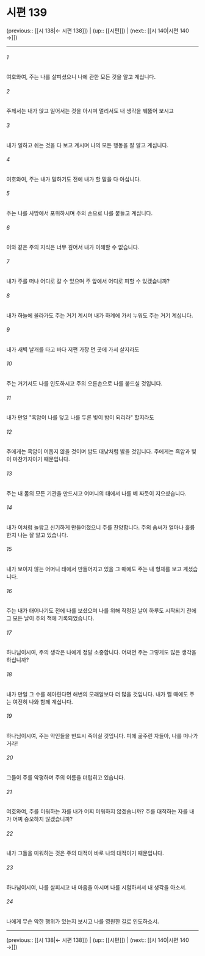 # 시편 139

(previous:: [[시 138|← 시편 138]]) | (up:: [[시편]]) | (next:: [[시 140|시편 140 →]])

***




###### 1 

여호와여, 주는 나를 살피셨으니 나에 관한 모든 것을 알고 계십니다. 



###### 2 

주께서는 내가 앉고 일어서는 것을 아시며 멀리서도 내 생각을 꿰뚫어 보시고 



###### 3 

내가 일하고 쉬는 것을 다 보고 계시며 나의 모든 행동을 잘 알고 계십니다. 



###### 4 

여호와여, 주는 내가 말하기도 전에 내가 할 말을 다 아십니다. 



###### 5 

주는 나를 사방에서 포위하시며 주의 손으로 나를 붙들고 계십니다. 



###### 6 

이와 같은 주의 지식은 너무 깊어서 내가 이해할 수 없습니다. 



###### 7 

내가 주를 떠나 어디로 갈 수 있으며 주 앞에서 어디로 피할 수 있겠습니까? 



###### 8 

내가 하늘에 올라가도 주는 거기 계시며 내가 하계에 가서 누워도 주는 거기 계십니다. 



###### 9 

내가 새벽 날개를 타고 바다 저편 가장 먼 곳에 가서 살지라도 



###### 10 

주는 거기서도 나를 인도하시고 주의 오른손으로 나를 붙드실 것입니다. 



###### 11 

내가 만일 "흑암이 나를 덮고 나를 두른 빛이 밤이 되리라" 할지라도 



###### 12 

주에게는 흑암이 어둡지 않을 것이며 밤도 대낮처럼 밝을 것입니다. 주에게는 흑암과 빛이 마찬가지이기 때문입니다. 



###### 13 

주는 내 몸의 모든 기관을 만드시고 어머니의 태에서 나를 베 짜듯이 지으셨습니다. 



###### 14 

내가 이처럼 놀랍고 신기하게 만들어졌으니 주를 찬양합니다. 주의 솜씨가 얼마나 훌륭한지 나는 잘 알고 있습니다. 



###### 15 

내가 보이지 않는 어머니 태에서 만들어지고 있을 그 때에도 주는 내 형체를 보고 계셨습니다. 



###### 16 

주는 내가 태어나기도 전에 나를 보셨으며 나를 위해 작정된 날이 하루도 시작되기 전에 그 모든 날이 주의 책에 기록되었습니다. 



###### 17 

하나님이시여, 주의 생각은 나에게 정말 소중합니다. 어쩌면 주는 그렇게도 많은 생각을 하십니까? 



###### 18 

내가 만일 그 수를 헤아린다면 해변의 모래알보다 더 많을 것입니다. 내가 깰 때에도 주는 여전히 나와 함께 계십니다. 



###### 19 

하나님이시여, 주는 악인들을 반드시 죽이실 것입니다. 피에 굶주린 자들아, 나를 떠나가거라! 



###### 20 

그들이 주를 악평하며 주의 이름을 더럽히고 있습니다. 



###### 21 

여호와여, 주를 미워하는 자를 내가 어찌 미워하지 않겠습니까? 주를 대적하는 자를 내가 어찌 증오하지 않겠습니까? 



###### 22 

내가 그들을 미워하는 것은 주의 대적이 바로 나의 대적이기 때문입니다. 



###### 23 

하나님이시여, 나를 살피시고 내 마음을 아시며 나를 시험하셔서 내 생각을 아소서. 



###### 24 

나에게 무슨 악한 행위가 있는지 보시고 나를 영원한 길로 인도하소서.

***

(previous:: [[시 138|← 시편 138]]) | (up:: [[시편]]) | (next:: [[시 140|시편 140 →]])
